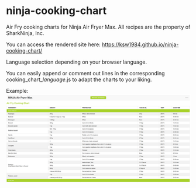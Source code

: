 # ninja-cooking-chart
Air Fry cooking charts for Ninja Air Fryer Max. All recipes are the property of SharkNinja, Inc.

You can access the rendered site here: https://ksw1984.github.io/ninja-cooking-chart/

Language selection depending on your browser language.

You can easily append or comment out lines in the corresponding cooking_chart_*language*.js to adapt the charts to your liking.

Example:
![Ninja Air Fryer Max Cooking Charts](https://raw.githubusercontent.com/ksw1984/ninja-cooking-chart/main/assets/cooking_chart_example.png "Ninja Air Fryer Max Cooking Charts")